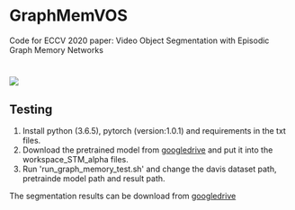 # GraphMemVOS
Code for ECCV 2020 paper: Video Object Segmentation with Episodic Graph Memory Networks
#
![](../master/eccv-framework.png)
## Testing
1. Install python (3.6.5), pytorch (version:1.0.1) and requirements in the txt files.
2. Download the pretrained model from [googledrive](https://drive.google.com/file/d/1HO6wlhAYSuBDx4Cnb8efQyLs357ycDz2/view?usp=sharing) and put it into the workspace_STM_alpha files. 
3. Run 'run_graph_memory_test.sh' and change the davis dataset path, pretrainde model path and result path.

The segmentation results can be download from [googledrive]()



